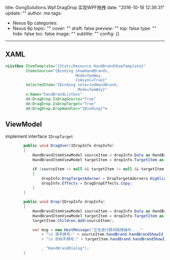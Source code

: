 title: GongSolutions.Wpf.DragDrop 实现WPF拖拽
date: "2016-10-18 12:36:31"
update: ""
author: me
tags:
- Nexus 6p
categories:
- Nexus 6p
topic: ""
cover: ""
draft: false
preview: ""
top: false
type: ""
hide: false
toc: false
image: ""
subtitle: ""
config: {}


---



## XAML

```xml
<ListBox ItemTemplate="{StaticResource HandBrandShowTemplate}"
         ItemsSource="{Binding showHandBrands,
                               Mode=TwoWay,
                               IsAsync=True}"
         SelectedItem="{Binding selectedHandBrand,
                                Mode=TwoWay}"
         x:Name="handBrandListbox" 
         dd:DragDrop.IsDragSource="True" 
         dd:DragDrop.IsDropTarget="True"
         dd:DragDrop.DropHandler="{Binding}">
```

## ViewModel
implement interface `IDropTarget`

```csharp
        public void DragOver(IDropInfo dropInfo)
        {
            HandBrandItemViewModel sourceItem = dropInfo.Data as HandBrandItemViewModel;
            HandBrandItemViewModel targetItem = dropInfo.TargetItem as HandBrandItemViewModel;

            if (sourceItem != null && targetItem != null && targetItem.CanAcceptChildren)
            {
                dropInfo.DropTargetAdorner = DropTargetAdorners.Highlight;
                dropInfo.Effects = DragDropEffects.Copy;
            }
        }

        public void Drop(IDropInfo dropInfo)
        {
            HandBrandItemViewModel sourceItem = dropInfo.Data as HandBrandItemViewModel;
            HandBrandItemViewModel targetItem = dropInfo.TargetItem as HandBrandItemViewModel;
            targetItem.Children.Add(sourceItem);

            var msg = new HostMessage("正在进行房间拖拽操作...."
                + "\n 源手牌号:" + sourceItem.handBrand.handBrandShowId
                + "\n 目标手牌号:" + targetItem.handBrand.handBrandShowId

                , "HandBrandDialog");
        }

```
